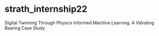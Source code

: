 # strath_internship22
Digital Twinning Through Physics Informed Machine Learning. A Vibrating Bearing Case Study
